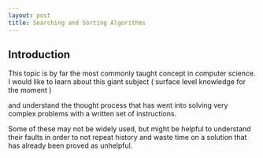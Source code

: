 ```yaml
---
layout: post
title: Searching and Sorting Algorithms
---
```


Introduction
---
This topic is by far the most commonly taught concept in computer science. I would like 
to learn about this giant subject ( surface level knowledge for the moment ) 

and understand the thought process that has went into solving very complex problems with a 
written set of instructions.

Some of these may not be widely used, but might be helpful to understand their faults in order to not 
repeat history and waste time on a solution that has already been proved as unhelpful.


